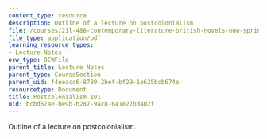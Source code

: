 ```yaml
---
content_type: resource
description: Outline of a lecture on postcolonialism.
file: /courses/21l-488-contemporary-literature-british-novels-now-spring-2007/bcbd57aebe9bb2879ac8641e27bd402f_postcolonialism.pdf
file_type: application/pdf
learning_resource_types:
- Lecture Notes
ocw_type: OCWFile
parent_title: Lecture Notes
parent_type: CourseSection
parent_uid: f4eeacd6-8780-2bef-bf29-1e625bcb674e
resourcetype: Document
title: Postcolonialism 101
uid: bcbd57ae-be9b-b287-9ac8-641e27bd402f
---
```

Outline of a lecture on postcolonialism.

